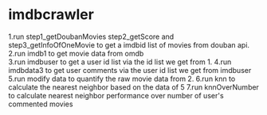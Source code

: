 # imdbcrawler
1.run step1_getDoubanMovies step2_getScore and step3_getInfoOfOneMovie to get a imdbid list of movies from douban api.\
2.run imdb1 to get movie data from omdb\
3.run imdbuser to get a user id list via the id list we get from 1.
4.run imdbdata3 to get user comments via the user id list we get from imdbuser
5.run modify data to quantify the raw movie data from 2.
6.run knn to calculate the nearest neighbor based on the data of 5
7.run knnOverNumber to calculate nearest neighbor performance over number of user's commented movies
